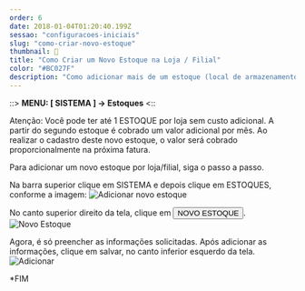 ```yaml
---
order: 6
date: 2018-01-04T01:20:40.199Z
sessao: "configuracoes-iniciais"
slug: "como-criar-novo-estoque"
thumbnail: 🔧
title: "Como Criar um Novo Estoque na Loja / Filial"
color: "#BC027F"
description: "Como adicionar mais de um estoque (local de armazenamento) na sua empresa... Tenha mais de um estoque por loja / filial."
---
```

::> <b>MENU: [ SISTEMA ] -> Estoques</b> <::

Atenção:  Você pode ter até 1 ESTOQUE por loja sem custo adicional. A partir do segundo estoque é cobrado um valor adicional por mês. Ao realizar o cadastro deste novo estoque, o valor será cobrado proporcionalmente na próxima fatura.

Para adicionar um novo estoque por loja/filial, siga o passo a passo.

Na barra superior clique em SISTEMA e depois clique em ESTOQUES, conforme a imagem:
<img alt="Adicionar novo estoque" src="https://user-images.githubusercontent.com/7254854/132568138-528b2401-5cdf-485c-bd6d-3b5aadb813f3.png">

No canto superior direito da tela, clique em <button class="border-2 border-blue-600 text-blue-600 p-1 rounded-lg">NOVO ESTOQUE</button>.
<img alt="Novo Estoque" src="https://user-images.githubusercontent.com/7254854/132568473-7bec076f-9d9b-4988-ac83-aa8a5f5b0771.png">

Agora, é só preencher as informações solicitadas. Após adicionar as informações, clique em salvar, no canto inferior esquerdo da tela.
<img alt="Adicionar" src="https://user-images.githubusercontent.com/7254854/132568608-4b497c04-bc3c-4593-b08d-fced9e06c90f.png">

*FIM


